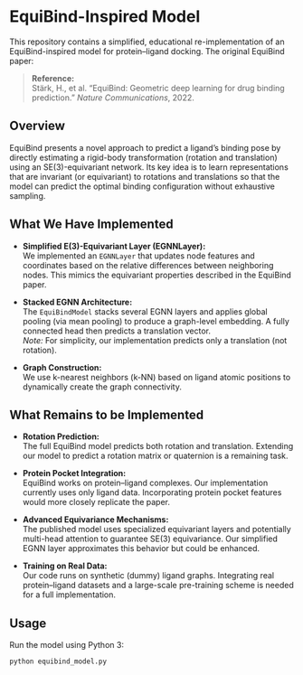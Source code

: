 # EquiBind-Inspired Model

This repository contains a simplified, educational re-implementation of an EquiBind-inspired model for protein–ligand docking. The original EquiBind paper:

> **Reference:**  
> Stärk, H., et al. “EquiBind: Geometric deep learning for drug binding prediction.” *Nature Communications*, 2022.

## Overview

EquiBind presents a novel approach to predict a ligand’s binding pose by directly estimating a rigid-body transformation (rotation and translation) using an SE(3)-equivariant network. Its key idea is to learn representations that are invariant (or equivariant) to rotations and translations so that the model can predict the optimal binding configuration without exhaustive sampling.

## What We Have Implemented

- **Simplified E(3)-Equivariant Layer (EGNNLayer):**  
  We implemented an `EGNNLayer` that updates node features and coordinates based on the relative differences between neighboring nodes. This mimics the equivariant properties described in the EquiBind paper.

- **Stacked EGNN Architecture:**  
  The `EquiBindModel` stacks several EGNN layers and applies global pooling (via mean pooling) to produce a graph-level embedding. A fully connected head then predicts a translation vector.  
  *Note:* For simplicity, our implementation predicts only a translation (not rotation).

- **Graph Construction:**  
  We use k-nearest neighbors (k-NN) based on ligand atomic positions to dynamically create the graph connectivity.

## What Remains to be Implemented

- **Rotation Prediction:**  
  The full EquiBind model predicts both rotation and translation. Extending our model to predict a rotation matrix or quaternion is a remaining task.

- **Protein Pocket Integration:**  
  EquiBind works on protein–ligand complexes. Our implementation currently uses only ligand data. Incorporating protein pocket features would more closely replicate the paper.

- **Advanced Equivariance Mechanisms:**  
  The published model uses specialized equivariant layers and potentially multi-head attention to guarantee SE(3) equivariance. Our simplified EGNN layer approximates this behavior but could be enhanced.

- **Training on Real Data:**  
  Our code runs on synthetic (dummy) ligand graphs. Integrating real protein–ligand datasets and a large-scale pre-training scheme is needed for a full implementation.

## Usage

Run the model using Python 3:
```bash
python equibind_model.py
